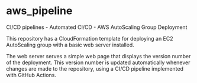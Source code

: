 # aws_pipeline
CI/CD pipelines - Automated CI/CD - AWS AutoScaling Group Deployment

This repository has a CloudFormation template for deploying an EC2 AutoScaling group with a basic web server installed.

The web server serves a simple web page that displays the version number of the deployment. 
This version number is updated automatically whenever changes are made to the repository, 
using a CI/CD pipeline implemented with GitHub Actions.
